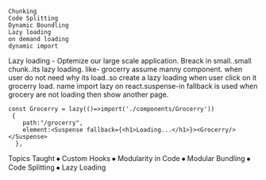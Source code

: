 ```````````````````````````````````
Chunking
Code Splitting
Dynamic Boundling
Lazy loading
on demand loading
dynamic import
````````````````````````````````````````
Lazy loading - Optemize our large scale application. Breack in small..small chunk..its lazy loading.
like- grocerry assume manny component. when user do not need why its load..so create a lazy loading when user click on it grocerry load.
name import lazy on react.suspense-in fallback is used when grocery are not loading then show another page.


````````````````````````````````````````````````````````
const Grocerry = lazy(()=>import('./components/Grocerry'))
 {
    path:"/grocerry",
    element:<Suspense fallback={<h1>Loading...</h1>}><Grocerry/></Suspense>
  },

````````````````````````````````````````````````````````````


Topics Taught
⦁	Custom Hooks
⦁	Modularity in Code
⦁	Modular Bundling
⦁	Code Splitting
⦁	Lazy Loading
